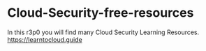 # Cloud-Security-free-resources
In this r3p0 you will find many Cloud Security Learning Resources.
https://learntocloud.guide
